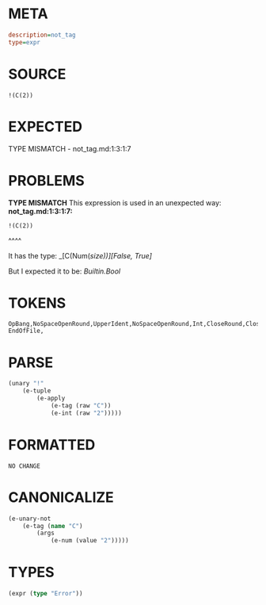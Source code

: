 # META
~~~ini
description=not_tag
type=expr
~~~
# SOURCE
~~~roc
!(C(2))
~~~
# EXPECTED
TYPE MISMATCH - not_tag.md:1:3:1:7
# PROBLEMS
**TYPE MISMATCH**
This expression is used in an unexpected way:
**not_tag.md:1:3:1:7:**
```roc
!(C(2))
```
  ^^^^

It has the type:
    _[C(Num(_size))][False, True]_

But I expected it to be:
    _Builtin.Bool_

# TOKENS
~~~zig
OpBang,NoSpaceOpenRound,UpperIdent,NoSpaceOpenRound,Int,CloseRound,CloseRound,
EndOfFile,
~~~
# PARSE
~~~clojure
(unary "!"
	(e-tuple
		(e-apply
			(e-tag (raw "C"))
			(e-int (raw "2")))))
~~~
# FORMATTED
~~~roc
NO CHANGE
~~~
# CANONICALIZE
~~~clojure
(e-unary-not
	(e-tag (name "C")
		(args
			(e-num (value "2")))))
~~~
# TYPES
~~~clojure
(expr (type "Error"))
~~~
